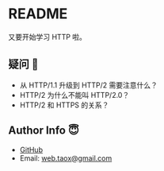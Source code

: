 # README

又要开始学习 HTTP 啦。

## 疑问 🤔️

*  从 HTTP/1.1 升级到 HTTP/2 需要注意什么？
*  HTTP/2 为什么不能叫 HTTP/2.0？
*  HTTP/2 和 HTTPS 的关系？

## Author Info 😇

* [GitHub](https://github.com/Tao-Quixote)
* Email: <web.taox@gmail.com>